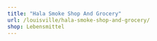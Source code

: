 ```yaml
---
title: "Hala Smoke Shop And Grocery"
url: /louisville/hala-smoke-shop-and-grocery/
shop: Lebensmittel
---
```


